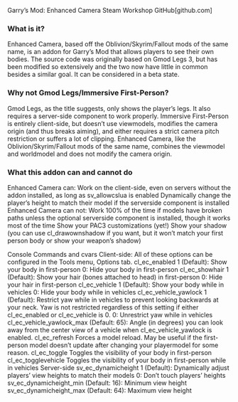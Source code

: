 Garry’s Mod: Enhanced Camera
Steam Workshop
GitHub[github.com]

### What is it?
Enhanced Camera, based off the Oblivion/Skyrim/Fallout mods of the same name, is an addon for Garry’s Mod that allows players to see their own bodies. The source code was originally based on Gmod Legs 3, but has been modified so extensively and the two now have little in common besides a similar goal. It can be considered in a beta state.

### Why not Gmod Legs/Immersive First-Person?
Gmod Legs, as the title suggests, only shows the player’s legs. It also requires a server-side component to work properly. Immersive First-Person is entirely client-side, but doesn’t use viewmodels, modifies the camera origin (and thus breaks aiming), and either requires a strict camera pitch restriction or suffers a lot of clipping. Enhanced Camera, like the Oblivion/Skyrim/Fallout mods of the same name, combines the viewmodel and worldmodel and does not modify the camera origin.

### What this addon can and cannot do
Enhanced Camera can:
Work on the client-side, even on servers without the addon installed, as long as sv_allowcslua is enabled
Dynamically change the player’s height to match their model if the serverside component is installed
Enhanced Camera can not:
Work 100% of the time if models have broken paths unless the optional serverside component is installed, though it works most of the time
Show your PAC3 customizations (yet!)
Show your shadow (you can use cl_drawownshadow if you want, but it won’t match your first person body or show your weapon’s shadow)

Console Commands and cvars
Client-side: All of these options can be configured in the Tools menu, Options tab.
cl_ec_enabled
1 (Default): Show your body in first-person
0: Hide your body in first-person
cl_ec_showhair
1 (Default): Show your hair (bones attached to head) in first-person
0: Hide your hair in first-person
cl_ec_vehicle
1 (Default): Show your body while in vehicles
0: Hide your body while in vehicles
cl_ec_vehicle_yawlock
1 (Default): Restrict yaw while in vehicles to prevent looking backwards at your neck. Yaw is not restricted regardless of this setting if either cl_ec_enabled or cl_ec_vehicle is 0.
0: Unrestrict yaw while in vehicles
cl_ec_vehicle_yawlock_max
(Default: 65): Angle (in degrees) you can look away from the center view of a vehicle when cl_ec_vehicle_yawlock is enabled.
cl_ec_refresh
Forces a model reload. May be useful if the first-person model doesn’t update after changing your playermodel for some reason.
cl_ec_toggle
Toggles the visibility of your body in first-person
cl_ec_togglevehicle
Toggles the visibility of your body in first-person while in vehicles
Server-side
sv_ec_dynamicheight
1 (Default): Dynamically adjust players’ view heights to match their models
0: Don’t touch players’ heights
sv_ec_dynamicheight_min
(Default: 16): Minimum view height
sv_ec_dynamicheight_max
(Default: 64): Maximum view height
